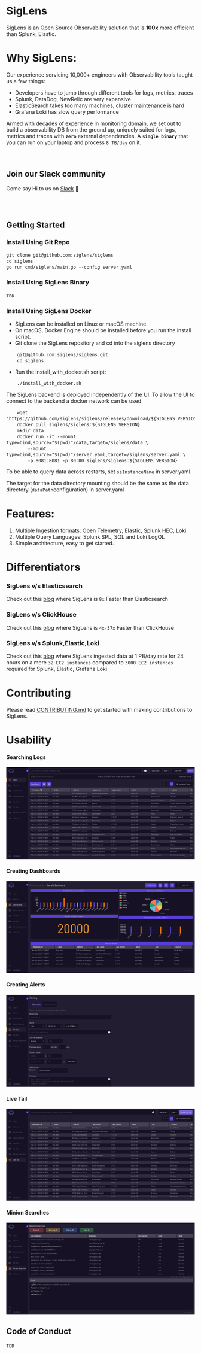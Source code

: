 # SigLens

SigLens is an Open Source Observability solution that is **100x** more efficient than Splunk, Elastic. 

# Why SigLens:
Our experience servicing 10,000+ engineers with Observability tools taught us a few things:

- Developers have to jump through different tools for logs, metrics, traces
- Splunk, DataDog, NewRelic are very expensive
- ElasticSearch takes too many machines, cluster maintenance is hard
- Grafana Loki has slow query performance

Armed with decades of experience in monitoring domain, we set out to build a observability DB from the ground up, uniquely suited for logs, metrics and traces with **`zero`** external dependencies. A **`single binary`** that you can run on your laptop and process `8 TB/day` on it.  
<br /><br />


## Join our Slack community

Come say Hi to us on <a href="https://www.siglens.com/slack" target="_blank">Slack</a> 👋

<br /><br />

## Getting Started

### Install Using Git Repo
```
git clone git@github.com:siglens/siglens
cd siglens
go run cmd/siglens/main.go --config server.yaml
```

### Install Using SigLens Binary
`TBD`

### Install Using SigLens Docker

- SigLens can be installed on Linux or macOS machine. 
- On macOS, Docker Engine should be installed before you run the install script. 
- Git clone the SigLens repository and cd into the siglens directory 
```
    git@github.com:siglens/siglens.git
    cd siglens
```
- Run the install_with_docker.sh script:
```
    ./install_with_docker.sh
```

The SigLens backend is deployed independently of the UI. 
To allow the UI to connect to the backend a docker network can be used.
```
    wget "https://github.com/siglens/siglens/releases/download/${SIGLENS_VERSION}/server.yaml"
    docker pull siglens/siglens:${SIGLENS_VERSION} 
    mkdir data
    docker run -it --mount type=bind,source="$(pwd)"/data,target=/siglens/data \
        --mount type=bind,source="$(pwd)"/server.yaml,target=/siglens/server.yaml \
        -p 8081:8081 -p 80:80 siglens/siglens:${SIGLENS_VERSION}
```
To be able to query data across restarts, set `ssInstanceName` in server.yaml.

The target for the data directory mounting should be the same as the data directory (`dataPath`configuration) in server.yaml

# Features:

1. Multiple Ingestion formats: Open Telemetry, Elastic, Splunk HEC, Loki
2. Multiple Query Languages: Splunk SPL, SQL and Loki LogQL
3. Simple architecture, easy to get started.

# Differentiators

### SigLens v/s Elasticsearch 
Check out this <a href="https://www.sigscalr.io/blog/sigscalr-vs-elasticsearch.html" target="_blank">blog</a> where SigLens is ` 8x ` Faster than Elasticsearch

### SigLens v/s ClickHouse 
Check out this <a href="https://www.sigscalr.io/blog/sigscalr-vs-clickhouse.html" target="_blank">blog</a> where SigLens is `4x-37x` Faster than ClickHouse

### SigLens v/s Splunk,Elastic,Loki  
Check out this <a href="https://www.sigscalr.io/blog/petabyte-of-observability-data.html" target="_blank">blog</a> where SigLens ingested data at 1 PB/day rate for 24 hours on a mere `32 EC2 instances` compared to `3000 EC2 instances` required for Splunk, Elastic, Grafana Loki

# Contributing

Please read [CONTRIBUTING.md](CONTRIBUTING.md) to get started with making contributions to SigLens.

# Usability

#### Searching Logs
![Searching Logs](./static/assets/readme-assets/log-searching.png)

#### Creating Dashboards
![Creating Dashboards](./static/assets/readme-assets/dashboards.png)

#### Creating Alerts
![Creating Alerts](./static/assets/readme-assets/alerting.png)

#### Live Tail
![Live Tail](./static/assets/readme-assets/live-tail.png)

#### Minion Searches
![Minion Searches](./static/assets/readme-assets/minion-searches.png)


## Code of Conduct
`TBD`

